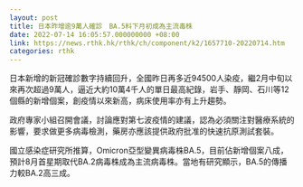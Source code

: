 ```yaml
---
layout: post
title: 日本昨增逾9萬人確診　BA.5料下月初成為主流毒株
date: 2022-07-14 16:05:57.000000000 +08:00
link: https://news.rthk.hk/rthk/ch/component/k2/1657710-20220714.htm
categories: rthk
---
```


日本新增的新冠確診數字持續回升，全國昨日再多近94500人染疫，繼2月中旬以來再次超過9萬人，逼近大約10萬4千人的單日最高紀錄，岩手、靜岡、石川等12個縣的新增個案，創疫情以來新高，病床使用率亦有上升趨勢。

政府專家小組召開會議，討論應對第七波疫情的建議，認為必須關注對醫療系統的影響，要求做更多病毒檢測，藥房亦應該提供政府批准的快速抗原測試套裝。

國立感染症研究所推算，Omicron亞型變異病毒株BA.5，目前佔新增個案八成，預計8月首星期取代BA.2病毒株成為主流病毒株。當地有研究顯示，BA.5的傳播力較BA.2高三成。
